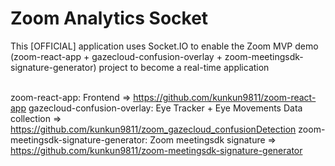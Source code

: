 # Zoom Analytics Socket

This [OFFICIAL] application uses Socket.IO to enable the Zoom MVP demo (zoom-react-app + gazecloud-confusion-overlay + zoom-meetingsdk-signature-generator) project to become a real-time application<br><br>

zoom-react-app: Frontend => https://github.com/kunkun9811/zoom-react-app
gazecloud-confusion-overlay: Eye Tracker + Eye Movements Data collection => https://github.com/kunkun9811/zoom_gazecloud_confusionDetection
zoom-meetingsdk-signature-generator: Zoom meetingsdk signature => https://github.com/kunkun9811/zoom-meetingsdk-signature-generator
